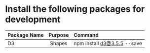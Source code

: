 # Install the following packages for development

  | Package Name     | Purpose               | Command                                |
  |------------------|:---------------------:|:---------------------------------------|
  | D3               | Shapes                |npm install d3@3.5.5 --save             |      
